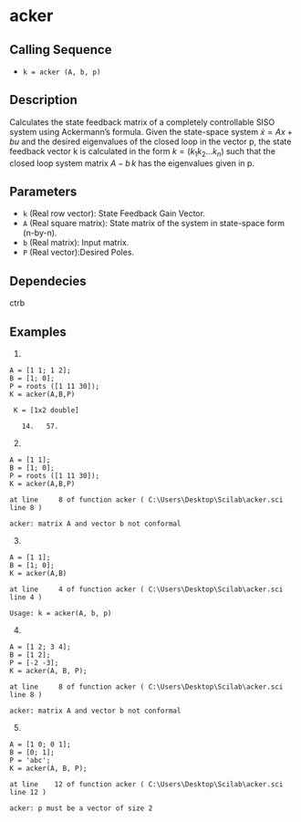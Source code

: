 # acker

## Calling Sequence
- `k = acker (A, b, p)`

## Description
Calculates the state feedback matrix of a completely controllable SISO system using Ackermann’s formula.
Given the state-space system
$\dot x = Ax + bu$
and the desired eigenvalues of the closed loop in the vector p, the state feedback vector k is calculated in the form 
$k = (k_1 k_2 ... k_n)$
such that the closed loop system matrix 
$A - b\,k$
has the eigenvalues given in p.


## Parameters
- `k` (Real row vector): State Feedback Gain Vector.
- `A` (Real square matrix): State matrix of the system in state-space form (n-by-n).
- `b` (Real matrix): Input matrix.
- `P` (Real vector):Desired Poles.

## Dependecies
ctrb

## Examples
1.
```
A = [1 1; 1 2];
B = [1; 0];
P = roots ([1 11 30]);
K = acker(A,B,P)
```
```
 K = [1x2 double]

   14.   57.
```
2.
```
A = [1 1];
B = [1; 0];
P = roots ([1 11 30]);
K = acker(A,B,P)
```
```
at line     8 of function acker ( C:\Users\Desktop\Scilab\acker.sci line 8 )

acker: matrix A and vector b not conformal
```

3.
```
A = [1 1];
B = [1; 0];
K = acker(A,B)
```
```
at line     4 of function acker ( C:\Users\Desktop\Scilab\acker.sci line 4 )

Usage: k = acker(A, b, p)
```

4.
```
A = [1 2; 3 4];
B = [1 2];
P = [-2 -3];
K = acker(A, B, P);
```
```
at line     8 of function acker ( C:\Users\Desktop\Scilab\acker.sci line 8 )

acker: matrix A and vector b not conformal
```

5.
```
A = [1 0; 0 1];
B = [0; 1];
P = 'abc';
K = acker(A, B, P);
```
```
at line    12 of function acker ( C:\Users\Desktop\Scilab\acker.sci line 12 )

acker: p must be a vector of size 2
```
